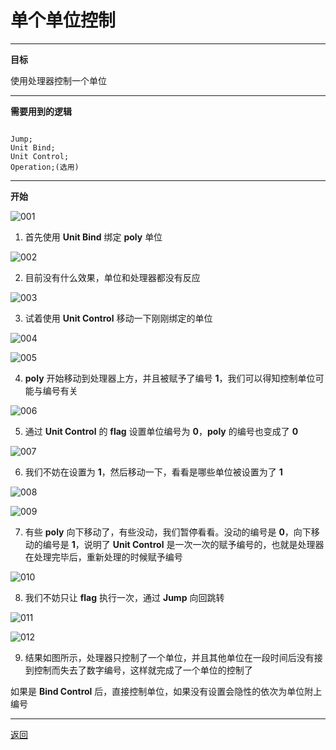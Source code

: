 # 单个单位控制

---

**目标**

使用处理器控制一个单位

---

**需要用到的逻辑**

~~~

Jump;
Unit Bind;
Unit Control;
Operation;(选用)

~~~

---

**开始**

![001](/Mindustry-guide/example/class9/img/001.png)

1. 首先使用 **Unit Bind** 绑定 **poly** 单位

![002](/Mindustry-guide/example/class9/img/002.png)

2. 目前没有什么效果，单位和处理器都没有反应

![003](/Mindustry-guide/example/class9/img/003.png)

3. 试着使用 **Unit Control** 移动一下刚刚绑定的单位

![004](/Mindustry-guide/example/class9/img/004.png)

![005](/Mindustry-guide/example/class9/img/005.png)

4. **poly** 开始移动到处理器上方，并且被赋予了编号 **1**，我们可以得知控制单位可能与编号有关

![006](/Mindustry-guide/example/class9/img/006.png)

5. 通过 **Unit Control** 的 **flag** 设置单位编号为 **0**，**poly** 的编号也变成了 **0**

![007](/Mindustry-guide/example/class9/img/007.png)

6. 我们不妨在设置为 **1**，然后移动一下，看看是哪些单位被设置为了 **1**

![008](/Mindustry-guide/example/class9/img/008.png)

![009](/Mindustry-guide/example/class9/img/009.png)

7. 有些 **poly** 向下移动了，有些没动，我们暂停看看。没动的编号是 **0**，向下移动的编号是 **1**，说明了 **Unit Control** 是一次一次的赋予编号的，也就是处理器在处理完毕后，重新处理的时候赋予编号

![010](/Mindustry-guide/example/class9/img/010.png)

8. 我们不妨只让 **flag** 执行一次，通过 **Jump** 向回跳转

![011](/Mindustry-guide/example/class9/img/011.png)

![012](/Mindustry-guide/example/class9/img/012.png)

9. 结果如图所示，处理器只控制了一个单位，并且其他单位在一段时间后没有接到控制而失去了数字编号，这样就完成了一个单位的控制了


如果是 **Bind Control** 后，直接控制单位，如果没有设置会隐性的依次为单位附上编号

---

[返回](https://lanluz.github.io/Mindustry-guide/)
